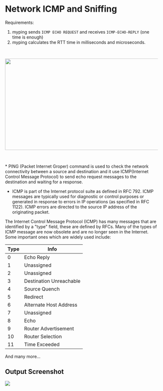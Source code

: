 # Network ICMP and Sniffing

Requirements:
1) myping sends `ICMP ECHO REQUEST` and receives `ICMP-ECHO-REPLY` (one
time is enough)
2) myping calculates the RTT time in milliseconds and microseconds.
<p>&nbsp;</p>
  <img width="600" height="300" src="https://www.layerstack.com/img/docs/resources/pingdiagram2.jpg">
</p>
<p>&nbsp;</p>
* PING (Packet Internet Groper) command is used to check the network connectivity between a source and destination  and it use ICMP(Internet Control Message Protocol) to send echo request messages to the destination and waiting for a response.

* ICMP is part of the Internet protocol suite as defined in RFC 792. ICMP messages are typically used for diagnostic or control purposes or generated in response to errors in IP   operations (as specified in RFC 1122). ICMP errors are directed to the source IP address of the originating packet.

The Internet Control Message Protocol (ICMP) has many messages that are identified by a "type" field, these are defined by RFCs. Many of the types of ICMP message are now obsolete and are no longer seen in the Internet. Some important ones which are widely used include:

| Type | Info |
| ----- | ---- | 
| 0 |  Echo Reply |
| 1 |  Unassigned |
| 2 |  Unassigned  |
| 3 |  Destination Unreachable |
| 4 |  Source Quench |
| 5 |  Redirect |
| 6 |   Alternate Host Address|
| 7 |   Unassigned|
| 8 |   Echo |
| 9 |   Router Advertisement |
| 10 |  Router Selection  |
| 11 | Time Exceeded |

And many more...

## Output Screenshot
![](https://i.ibb.co/SXRmX6N/icmp.png)
